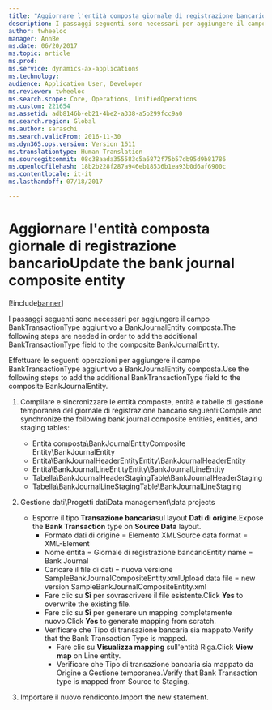 ```yaml
---
title: "Aggiornare l'entità composta giornale di registrazione bancario"
description: I passaggi seguenti sono necessari per aggiungere il campo BankTransactionType aggiuntivo a BankJournalEntity composta.
author: twheeloc
manager: AnnBe
ms.date: 06/20/2017
ms.topic: article
ms.prod: 
ms.service: dynamics-ax-applications
ms.technology: 
audience: Application User, Developer
ms.reviewer: twheeloc
ms.search.scope: Core, Operations, UnifiedOperations
ms.custom: 221654
ms.assetid: adb8146b-eb21-4be2-a338-a5b299fcc9a0
ms.search.region: Global
ms.author: saraschi
ms.search.validFrom: 2016-11-30
ms.dyn365.ops.version: Version 1611
ms.translationtype: Human Translation
ms.sourcegitcommit: 08c38aada355583c5a6872f75b57db95d9b81786
ms.openlocfilehash: 18b2b228f287a946eb18536b1ea93b0d6af6900c
ms.contentlocale: it-it
ms.lasthandoff: 07/18/2017

---
```


# <a name="update-the-bank-journal-composite-entity"></a><span data-ttu-id="d062d-103">Aggiornare l'entità composta giornale di registrazione bancario</span><span class="sxs-lookup"><span data-stu-id="d062d-103">Update the bank journal composite entity</span></span>

[!include[banner](../includes/banner.md)]


<span data-ttu-id="d062d-104">I passaggi seguenti sono necessari per aggiungere il campo BankTransactionType aggiuntivo a BankJournalEntity composta.</span><span class="sxs-lookup"><span data-stu-id="d062d-104">The following steps are needed in order to add the additional BankTransactionType field to the composite BankJournalEntity.</span></span>

<span data-ttu-id="d062d-105">Effettuare le seguenti operazioni per aggiungere il campo BankTransactionType aggiuntivo a BankJournalEntity composta.</span><span class="sxs-lookup"><span data-stu-id="d062d-105">Use the following steps to add the additional BankTransactionType field to the composite BankJournalEntity.</span></span>

1.  <span data-ttu-id="d062d-106">Compilare e sincronizzare le entità composte, entità e tabelle di gestione temporanea del giornale di registrazione bancario seguenti:</span><span class="sxs-lookup"><span data-stu-id="d062d-106">Compile and synchronize the following bank journal composite entities, entities, and staging tables:</span></span>
    -   <span data-ttu-id="d062d-107">Entità composta\\BankJournalEntity</span><span class="sxs-lookup"><span data-stu-id="d062d-107">Composite Entity\\BankJournalEntity</span></span>
    -   <span data-ttu-id="d062d-108">Entità\\BankJournalHeaderEntity</span><span class="sxs-lookup"><span data-stu-id="d062d-108">Entity\\BankJournalHeaderEntity</span></span>
    -   <span data-ttu-id="d062d-109">Entità\\BankJournalLineEntity</span><span class="sxs-lookup"><span data-stu-id="d062d-109">Entity\\BankJournalLineEntity</span></span>
    -   <span data-ttu-id="d062d-110">Tabella\\BankJournalHeaderStaging</span><span class="sxs-lookup"><span data-stu-id="d062d-110">Table\\BankJournalHeaderStaging</span></span>
    -   <span data-ttu-id="d062d-111">Tabella\\BankJournalLineStaging</span><span class="sxs-lookup"><span data-stu-id="d062d-111">Table\\BankJournalLineStaging</span></span>

2.  <span data-ttu-id="d062d-112">Gestione dati\\Progetti dati</span><span class="sxs-lookup"><span data-stu-id="d062d-112">Data management\\data projects</span></span>
    -   <span data-ttu-id="d062d-113">Esporre il tipo **Transazione bancaria**sul layout **Dati di origine**.</span><span class="sxs-lookup"><span data-stu-id="d062d-113">Expose the **Bank Transaction** type on **Source Data** layout.</span></span>
        -   <span data-ttu-id="d062d-114">Formato dati di origine = Elemento XML</span><span class="sxs-lookup"><span data-stu-id="d062d-114">Source data format = XML-Element</span></span>
        -   <span data-ttu-id="d062d-115">Nome entità = Giornale di registrazione bancario</span><span class="sxs-lookup"><span data-stu-id="d062d-115">Entity name = Bank Journal</span></span>
        -   <span data-ttu-id="d062d-116">Caricare il file di dati = nuova versione SampleBankJournalCompositeEntity.xml</span><span class="sxs-lookup"><span data-stu-id="d062d-116">Upload data file = new version SampleBankJournalCompositeEntity.xml</span></span>
        -   <span data-ttu-id="d062d-117">Fare clic su **Sì** per sovrascrivere il file esistente.</span><span class="sxs-lookup"><span data-stu-id="d062d-117">Click **Yes** to overwrite the existing file.</span></span>
        -   <span data-ttu-id="d062d-118">Fare clic su **Sì** per generare un mapping completamente nuovo.</span><span class="sxs-lookup"><span data-stu-id="d062d-118">Click **Yes** to generate mapping from scratch.</span></span>
        -   <span data-ttu-id="d062d-119">Verificare che Tipo di transazione bancaria sia mappato.</span><span class="sxs-lookup"><span data-stu-id="d062d-119">Verify that the Bank Transaction Type is mapped.</span></span>
            -   <span data-ttu-id="d062d-120">Fare clic su **Visualizza mapping** sull'entità Riga.</span><span class="sxs-lookup"><span data-stu-id="d062d-120">Click **View map** on Line entity.</span></span>
            -   <span data-ttu-id="d062d-121">Verificare che Tipo di transazione bancaria sia mappato da Origine a Gestione temporanea.</span><span class="sxs-lookup"><span data-stu-id="d062d-121">Verify that Bank Transaction type is mapped from Source to Staging.</span></span>

3.  <span data-ttu-id="d062d-122">Importare il nuovo rendiconto.</span><span class="sxs-lookup"><span data-stu-id="d062d-122">Import the new statement.</span></span>





